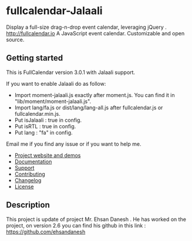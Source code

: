 # fullcalendar-Jalaali
Display a full-size drag-n-drop event calendar, leveraging jQuery . http://fullcalendar.io
A JavaScript event calendar. Customizable and open source.

Getting started
---------------
This is FullCalendar version 3.0.1 with Jalaali support.

If you want to enable Jalaali do as follow:
- Import moment-jalaali.js exactly after moment.js. You can find it in "lib/moment/moment-jalaali.js".
- Import lang/fa.js or dist/lang/lang-all.js after fullcalendar.js or fullcalendar.min.js.
- Put isJalaali : true in config.
- Put isRTL : true in config.
- Put lang : "fa" in config.

Email me if you find any issue or if you want to help me.

- [Project website and demos](http://fullcalendar.io/)
- [Documentation](http://fullcalendar.io/docs/)
- [Support](http://fullcalendar.io/support/)
- [Contributing](CONTRIBUTING.md)
- [Changelog](CHANGELOG.md)
- [License](LICENSE.txt)

Description
---------------
This project is update of project Mr. Ehsan Danesh .
He has worked on the project, on version 2.6 you can find his github in this link :
https://github.com/ehsandanesh
